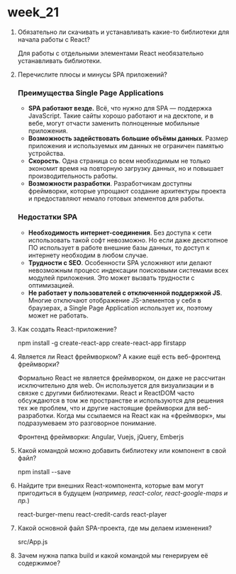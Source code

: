 # week_21

1. Обязательно ли скачивать и устанавливать какие-то библиотеки для начала работы с React?

    Для работы с отдельными элементами React необязательно устанавливать библиотеки.

2. Перечислите плюсы и минусы SPA приложений?

    ### Преимущества Single Page Applications

    - **SPA работают везде.** Всё, что нужно для SPA — поддержка JavaScript. Такие сайты хорошо работают и на десктопе, и в вебе, могут отчасти заменить полноценные мобильные приложения.
    - **Возможность задействовать большие объёмы данных**. Размер приложения и используемых им данных не ограничен памятью устройства.
    - **Скорость**. Одна страница со всем необходимым не только экономит время на повторную загрузку данных, но и повышает производительность работы.
    - **Возможности разработки**. Разработчикам доступны фреймворки, которые упрощают создание архитектуры проекта и предоставляют немало готовых элементов для работы.


    ### Недостатки SPA

    - **Необходимость интернет-соединения**. Без доступа к сети использовать такой софт невозможно. Но если даже десктопное ПО использует в работе внешние базы данных, то доступ к интернету необходим в любом случае.
    - **Трудности с SEO**. Особенности SPA усложняют или делают невозможным процесс индексации поисковыми системами всех модулей приложения. Это может вызвать трудности с оптимизацией.
    - **Не работает у пользователей с отключенной поддержкой JS**. Многие отключают отображение JS-элементов у себя в браузерах, а Single Page Application использует их, поэтому может не работать.

3. Как создать React-приложение?

    npm install -g create-react-app
    create-react-app firstapp

4. Является ли React фреймворком? А какие ещё есть веб-фронтенд фреймворки?

    Формально React не является фреймворком, он даже не рассчитан исключительно для web. Он используется для визуализации и в связке с другими библиотеками. React и ReactDOM часто обсуждаются в том же пространстве и используются для решения тех же проблем, что и другие настоящие фреймворки для веб-разработки. Когда мы ссылаемся на React как на «фреймворк», мы подразумеваем это разговорное понимание.

    Фронтенд фреймворки: Angular, Vuejs, jQuery, Emberjs

5. Какой командой можно добавить библиотеку или компонент в свой файл?

    npm install --save

6. Найдите три внешних React-компонента, которые вам могут пригодиться в будущем (*например, react-color, react-google-maps и пр.*)

    react-burger-menu
    react-credit-cards
    react-player

7. Какой основной файл SPA-проекта, где мы делаем изменения?

    src/App.js

8. Зачем нужна папка build и какой командой мы генерируем её содержимое?